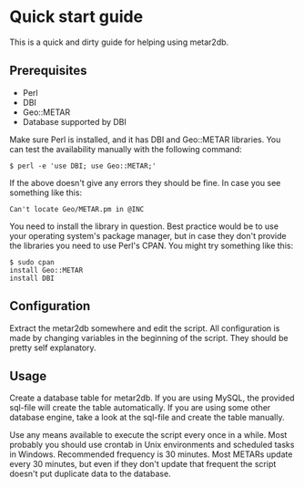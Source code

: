 # Quick start guide #

This is a quick and dirty guide for helping using metar2db.

## Prerequisites ##

  * Perl
  * DBI
  * Geo::METAR
  * Database supported by DBI

Make sure Perl is installed, and it has DBI and Geo::METAR libraries. You can test the availability manually with the following command:

`$ perl -e 'use DBI; use Geo::METAR;'`

If the above doesn't give any errors they should be fine. In case you see something like this:

`Can't locate Geo/METAR.pm in @INC`

You need to install the library in question. Best practice would be to use your operating system's package manager, but in case they don't provide the libraries you need to use Perl's CPAN. You might try something like this:

```
$ sudo cpan
install Geo::METAR
install DBI
```

## Configuration ##

Extract the metar2db somewhere and edit the script. All configuration is made by changing variables in the beginning of the script. They should be pretty self explanatory.

## Usage ##

Create a database table for metar2db. If you are using MySQL, the provided sql-file will create the table automatically. If you are using some other database engine, take a look at the sql-file and create the table manually.

Use any means available to execute the script every once in a while. Most probably you should use crontab in Unix environments and scheduled tasks in Windows. Recommended frequency is 30 minutes. Most METARs update every 30 minutes, but even if they don't update that frequent the script doesn't put duplicate data to the database.